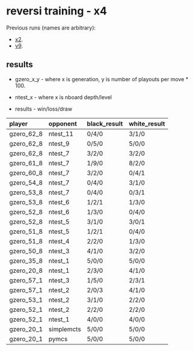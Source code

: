 reversi training - x4
=====================

Previous runs (names are arbitrary):

* [x2](https://github.com/ggplib/ggp-zero/blob/dev/doc/reversi_record_x2.md).
* [v9](https://github.com/ggplib/ggp-zero/blob/dev/doc/reversi_record_v9.md).


results
-------
* gzero_x_y - where x is generation, y is number of playouts per move * 100.

* ntest_x - where x is nboard depth/level
* results - win/loss/draw

| player     | opponent   | black_result   | white_result   |
|:-----------|:-----------|:---------------|:---------------|
| gzero_62_8 | ntest_11   | 0/4/0          | 3/1/0          |
| gzero_62_8 | ntest_9    | 0/5/0          | 5/0/0          |
| gzero_62_8 | ntest_7    | 3/2/0          | 3/2/0          |
| gzero_61_8 | ntest_7    | 1/9/0          | 8/2/0          |
| gzero_60_8 | ntest_7    | 3/2/0          | 0/4/1          |
| gzero_54_8 | ntest_7    | 0/4/0          | 3/1/0          |
| gzero_53_8 | ntest_7    | 0/4/0          | 0/3/1          |
| gzero_53_8 | ntest_6    | 1/2/1          | 1/3/0          |
| gzero_52_8 | ntest_6    | 1/3/0          | 0/4/0          |
| gzero_52_8 | ntest_5    | 3/1/0          | 3/0/1          |
| gzero_51_8 | ntest_5    | 1/2/1          | 0/4/0          |
| gzero_51_8 | ntest_4    | 2/2/0          | 1/3/0          |
| gzero_50_8 | ntest_3    | 4/1/0          | 3/2/0          |
| gzero_35_8 | ntest_1    | 5/0/0          | 5/0/0          |
| gzero_20_8 | ntest_1    | 2/3/0          | 4/1/0          |
| gzero_57_1 | ntest_3    | 1/5/0          | 2/3/1          |
| gzero_57_1 | ntest_2    | 2/0/3          | 4/1/0          |
| gzero_53_1 | ntest_2    | 3/1/0          | 2/2/0          |
| gzero_52_1 | ntest_2    | 2/2/0          | 2/2/0          |
| gzero_52_1 | ntest_1    | 4/0/0          | 4/0/0          |
| gzero_20_1 | simplemcts | 5/0/0          | 5/0/0          |
| gzero_20_1 | pymcs      | 5/0/0          | 5/0/0          |


